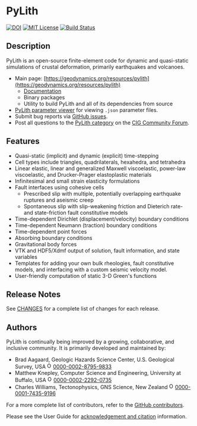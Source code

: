 # PyLith

[![DOI](https://www.zenodo.org/badge/DOI/10.5281/zenodo.16884017.svg)](https://doi.org/10.5281/zenodo.16884017)
[![MIT License](https://img.shields.io/badge/license-MIT-blue.svg)](https://github.com/geodynamics/pylith/blob/main/LICENSE.md)
[![Build Status](https://github.com/geodynamics/pylith/actions/workflows/ci-main.yml/badge.svg)](https://github.com/geodynamics/pylith/actions/workflows/ci-main.yml)

## Description

PyLith is an open-source finite-element code for dynamic and
quasi-static simulations of crustal deformation, primarily earthquakes
and volcanoes.

* Main page: [https://geodynamics.org/resources/pylith](https://geodynamics.org/resources/pylith)
  * [Documentation](https://pylith.readthedocs.io/en/latest/)
  * Binary packages
  * Utility to build PyLith and all of its dependencies from source
*
  [PyLith parameter viewer](https://geodynamics.github.io/pylith_parameters/) for viewing `.json` parameter files.
* Submit bug reports via [GitHub issues](https://github.com/geodynamics/pylith/issues).
* Post all questions to the [PyLith category](https://community.geodynamics.org/c/pylith/) on the [CIG Community Forum](https://community.geodynamics.org).

## Features

* Quasi-static (implicit) and dynamic (explicit) time-stepping
* Cell types include triangles, quadrilaterals, hexahedra, and tetrahedra
* Linear elastic, linear and generalized Maxwell viscoelastic, power-law viscoelastic, and Drucker-Prager elastoplastic materials
* Infinitesimal and small strain elasticity formulations
* Fault interfaces using cohesive cells
  * Prescribed slip with multiple, potentially overlapping earthquake ruptures and aseismic creep
  * Spontaneous slip with slip-weakening friction and Dieterich rate- and state-friction fault constitutive models
* Time-dependent Dirichlet (displacement/velocity) boundary conditions
* Time-dependent Neumann (traction) boundary conditions
* Time-dependent point forces
* Absorbing boundary conditions
* Gravitational body forces
* VTK and HDF5/Xdmf output of solution, fault information, and state variables
* Templates for adding your own bulk rheologies, fault constitutive models, and interfacing with a custom seismic velocity model.
* User-friendly computation of static 3-D Green's functions

## Release Notes

See [CHANGES](CHANGES.md) for a complete list of changes for each release.

## Authors

PyLith is continually being improved by a growing, collaborative, and inclusive community. It is primarily developed and maintained by:

* Brad Aagaard, Geologic Hazards Science Center, U.S. Geological Survey, USA <img alt="ORCID iD" src="docs/_static/images/ORCIDiD_icon32x32.png" width="16px"/>[0000-0002-8795-9833](https://orcid.org/0000-0002-8795-9833)
* Matthew Knepley, Computer Science and Engineering, University at Buffalo, USA <img alt="ORCID iD" src="docs/_static/images/ORCIDiD_icon32x32.png" width="16px"/>[0000-0002-2292-0735](https://orcid.org/0000-0002-2292-0735)
* Charles Williams, Tectonophysics, GNS Science, New Zealand <img alt="ORCID iD" src="docs/_static/images/ORCIDiD_icon32x32.png" width="16px"/>[0000-0001-7435-9196](https://orcid.org/0000-0001-7435-9196)

For a more complete list of contributors, refer to the [GitHub contributors](https://github.com/geodynamics/pylith/graphs/contributors).

Please see the User Guide for [acknowledgement and citation](https://pylith.readthedocs.io/en/latest/intro/preface.html#citation) information.

